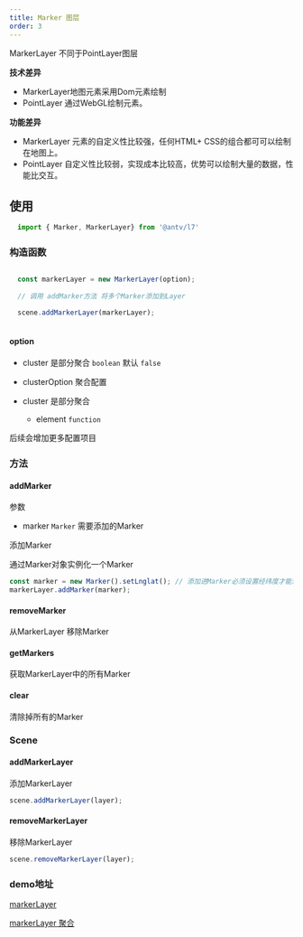 ```yaml
---
title: Marker 图层
order: 3
---
```


MarkerLayer 不同于PointLayer图层 

**技术差异** 
- MarkerLayer地图元素采用Dom元素绘制
- PointLayer 通过WebGL绘制元素。

**功能差异**

- MarkerLayer 元素的自定义性比较强，任何HTML+ CSS的组合都可可以绘制在地图上。
- PointLayer 自定义性比较弱，实现成本比较高，优势可以绘制大量的数据，性能比交互。

## 使用

```javascript
  import { Marker, MarkerLayer} from '@antv/l7'

```
### 构造函数

```javascript

  const markerLayer = new MarkerLayer(option);
  
  // 调用 addMarker方法 将多个Marker添加到Layer

  scene.addMarkerLayer(markerLayer);
  
```
#### option

- cluster 是部分聚合 ```boolean```  默认 ```false```

- clusterOption 聚合配置
   
- cluster 是部分聚合 
   - element  ```function```

后续会增加更多配置项目

### 方法

#### addMarker

参数

- marker ```Marker``` 需要添加的Marker

添加Marker

通过Marker对象实例化一个Marker

```javascript
const marker = new Marker().setLnglat(); // 添加进Marker必须设置经纬度才能添加
markerLayer.addMarker(marker);

```

#### removeMarker

从MarkerLayer 移除Marker

#### getMarkers

获取MarkerLayer中的所有Marker

#### clear

清除掉所有的Marker

#### 

### Scene 

#### addMarkerLayer
添加MarkerLayer

```javascript
scene.addMarkerLayer(layer);
```


#### removeMarkerLayer

移除MarkerLayer

```javascript
scene.removeMarkerLayer(layer);
```

### demo地址
[markerLayer ](../../../examples/point/marker#markerlayer)

[markerLayer 聚合](../../../examples/point/marker#clustermarker)


